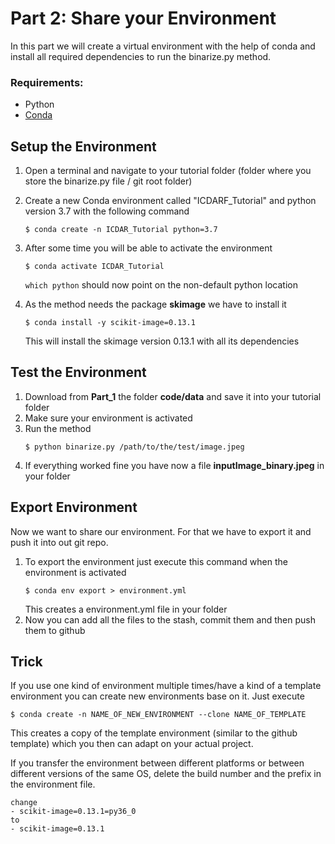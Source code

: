 # Part 2: Share your Environment

In this part we will create a virtual environment with the help of conda and install all required dependencies to run the binarize.py method.

### Requirements:
- Python
- [Conda](https://docs.conda.io/en/latest/miniconda.html)


## Setup the Environment

1. Open a terminal and navigate to your tutorial folder (folder where you store the binarize.py file / git root folder)
2. Create a new Conda environment called "ICDARF_Tutorial" and python version 3.7 with the following command
   ```
   $ conda create -n ICDAR_Tutorial python=3.7
   ``` 
3. After some time you will be able to activate the environment
   ```
   $ conda activate ICDAR_Tutorial
   ```
   ```which python``` should now point on the non-default python location
   
4. As the method needs the package **skimage** we have to install it
   ```
   $ conda install -y scikit-image=0.13.1
   ```
   This will install the skimage version 0.13.1 with all its dependencies

## Test the Environment 

1. Download from **Part_1** the folder **code/data** and save it into your tutorial folder
2. Make sure your environment is activated
3. Run the method
   ```
   $ python binarize.py /path/to/the/test/image.jpeg
   ```
4. If everything worked fine you have now a file **inputImage_binary.jpeg** in your folder

## Export Environment

Now we want to share our environment. For that we have to export it and push it into out git repo.

1. To export the environment just execute this command when the environment is activated
   ```
   $ conda env export > environment.yml
   ```
   This creates a environment.yml file in your folder
2. Now you can add all the files to the stash, commit them and then push them to github

## Trick

If you use one kind of environment multiple times/have a kind of a template environment you can create new environments base on it.
Just execute
```
$ conda create -n NAME_OF_NEW_ENVIRONMENT --clone NAME_OF_TEMPLATE
```
This creates a copy of the template environment (similar to the github template) which you then can adapt on your actual project. 


If you transfer the environment between different platforms or between different versions of the same OS, delete the build number and the prefix in the environment file. 
```
change
- scikit-image=0.13.1=py36_0
to 
- scikit-image=0.13.1
```